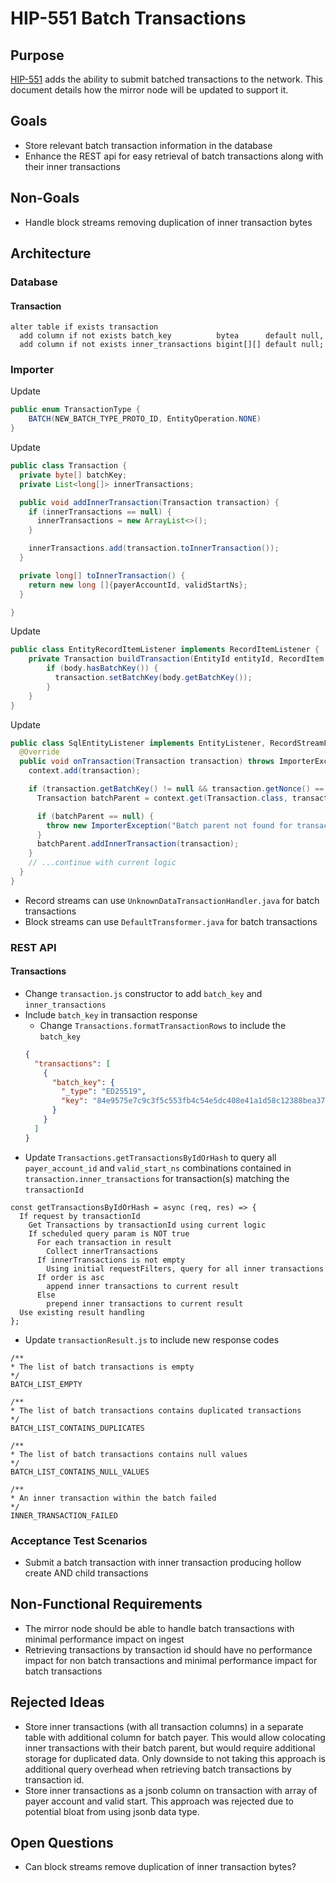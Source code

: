 # HIP-551 Batch Transactions

## Purpose

[HIP-551](https://hips.hedera.com/hip/hip-551) adds the ability to submit batched transactions to the network.
This document details how the mirror node will be updated to support it.

## Goals

- Store relevant batch transaction information in the database
- Enhance the REST api for easy retrieval of batch transactions along with their inner transactions

## Non-Goals

- Handle block streams removing duplication of inner transaction bytes

## Architecture

### Database

#### Transaction

```postgresql
alter table if exists transaction
  add column if not exists batch_key          bytea      default null,
  add column if not exists inner_transactions bigint[][] default null;
```

### Importer

Update

```java
public enum TransactionType {
    BATCH(NEW_BATCH_TYPE_PROTO_ID, EntityOperation.NONE)
}
```

Update

```java
public class Transaction {
  private byte[] batchKey;
  private List<long[]> innerTransactions;

  public void addInnerTransaction(Transaction transaction) {
    if (innerTransactions == null) {
      innerTransactions = new ArrayList<>();
    }

    innerTransactions.add(transaction.toInnerTransaction());
  }

  private long[] toInnerTransaction() {
    return new long []{payerAccountId, validStartNs};
  }

}
```

Update

```java
public class EntityRecordItemListener implements RecordItemListener {
    private Transaction buildTransaction(EntityId entityId, RecordItem recordItem) {
        if (body.hasBatchKey()) {
          transaction.setBatchKey(body.getBatchKey());
        }
    }
}
```

Update

```java
public class SqlEntityListener implements EntityListener, RecordStreamFileListener {
  @Override
  public void onTransaction(Transaction transaction) throws ImporterException {
    context.add(transaction);

    if (transaction.getBatchKey() != null && transaction.getNonce() == 0) {
      Transaction batchParent = context.get(Transaction.class, transaction.getParentConsensus());

      if (batchParent == null) {
        throw new ImporterException("Batch parent not found for transaction: " + transaction.getConsensusTimestamp());
      }
      batchParent.addInnerTransaction(transaction);
    }
    // ...continue with current logic
  }
}
```

- Record streams can use `UnknownDataTransactionHandler.java` for batch transactions
- Block streams can use `DefaultTransformer.java` for batch transactions

### REST API

#### Transactions

- Change `transaction.js` constructor to add `batch_key` and `inner_transactions`
- Include `batch_key` in transaction response
  - Change `Transactions.formatTransactionRows` to include the `batch_key`
  ```json
  {
    "transactions": [
      {
        "batch_key": {
          "_type": "ED25519",
          "key": "84e9575e7c9c3f5c553fb4c54e5dc408e41a1d58c12388bea37d7d7365320f6f"
        }
      }
    ]
  }
  ```
- Update `Transactions.getTransactionsByIdOrHash` to query all `payer_account_id` and `valid_start_ns` combinations
  contained in `transaction.inner_transactions` for transaction(s) matching the `transactionId`

```pseudo
const getTransactionsByIdOrHash = async (req, res) => {
  If request by transactionId
    Get Transactions by transactionId using current logic
    If scheduled query param is NOT true
      For each transaction in result
        Collect innerTransactions
      If innerTransactions is not empty
        Using initial requestFilters, query for all inner transactions
      If order is asc
        append inner transactions to current result
      Else
        prepend inner transactions to current result
  Use existing result handling
};
```

- Update `transactionResult.js` to include new response codes

```psudo
/**
* The list of batch transactions is empty
*/
BATCH_LIST_EMPTY

/**
* The list of batch transactions contains duplicated transactions
*/
BATCH_LIST_CONTAINS_DUPLICATES

/**
* The list of batch transactions contains null values
*/
BATCH_LIST_CONTAINS_NULL_VALUES

/**
* An inner transaction within the batch failed
*/
INNER_TRANSACTION_FAILED
```

### Acceptance Test Scenarios

- Submit a batch transaction with inner transaction producing hollow create AND child transactions

## Non-Functional Requirements

- The mirror node should be able to handle batch transactions with minimal performance impact on ingest
- Retrieving transactions by transaction id should have no performance impact for non batch transactions and minimal
  performance impact for batch transactions

## Rejected Ideas

- Store inner transactions (with all transaction columns) in a separate table with additional column for batch payer.
  This would allow colocating inner transactions with their batch parent, but would require additional
  storage for duplicated data. Only downside to not taking this approach is additional query overhead when
  retrieving batch transactions by transaction id.
- Store inner transactions as a jsonb column on transaction with array of payer account and valid start. This approach
  was rejected due to potential bloat from using jsonb data type.

## Open Questions

- Can block streams remove duplication of inner transaction bytes?
